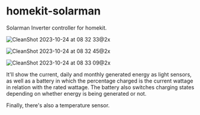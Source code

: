 # homekit-solarman

Solarman Inverter controller for homekit.

![CleanShot 2023-10-24 at 08 32 33@2x](https://github.com/caarlos0/homekit-solarman/assets/245435/25fd476e-8217-4e9b-9457-ba95892c1adf)

![CleanShot 2023-10-24 at 08 32 45@2x](https://github.com/caarlos0/homekit-solarman/assets/245435/eb55c7f2-327d-4988-896b-f94f63110875)

![CleanShot 2023-10-24 at 08 33 09@2x](https://github.com/caarlos0/homekit-solarman/assets/245435/81e46b6f-1795-4d7d-bff2-99d8c859605c)


It'll show the current, daily and monthly generated energy as light sensors, as
well as a battery in which the percentage charged is the current wattage in
relation with the rated wattage. The battery also switches charging states
depending on whether energy is being generated or not.

Finally, there's also a temperature sensor.
